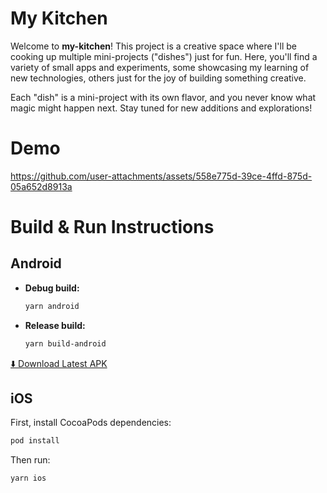 # My Kitchen

Welcome to **my-kitchen**! This project is a creative space where I'll be cooking up multiple mini-projects ("dishes") just for fun. Here, you'll find a variety of small apps and experiments, some showcasing my learning of new technologies, others just for the joy of building something creative.

Each "dish" is a mini-project with its own flavor, and you never know what magic might happen next. Stay tuned for new additions and explorations!

# Demo
https://github.com/user-attachments/assets/558e775d-39ce-4ffd-875d-05a652d8913a


# Build & Run Instructions

## Android

- **Debug build:**
  ```sh
  yarn android
  ```
- **Release build:**
  ```sh
  yarn build-android
  ```

<p>
  <a href="./builds/app-release.apk">⬇️ Download Latest APK</a>
</p>

## iOS

First, install CocoaPods dependencies:

```sh
pod install
```

Then run:

```sh
yarn ios
```
